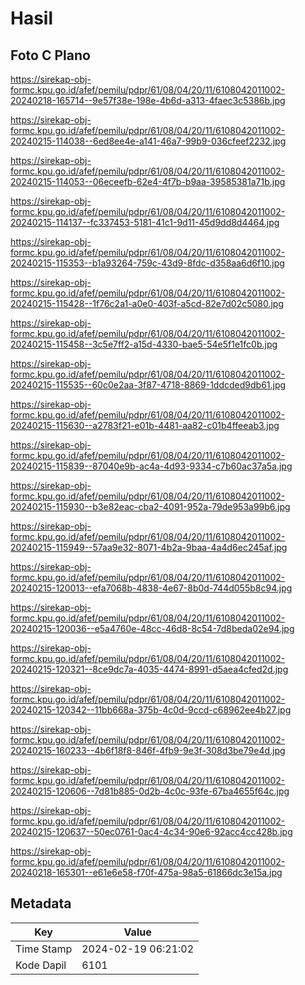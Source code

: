 # Hasil

## Foto C Plano

https://sirekap-obj-formc.kpu.go.id/afef/pemilu/pdpr/61/08/04/20/11/6108042011002-20240218-165714--9e57f38e-198e-4b6d-a313-4faec3c5386b.jpg

https://sirekap-obj-formc.kpu.go.id/afef/pemilu/pdpr/61/08/04/20/11/6108042011002-20240215-114038--6ed8ee4e-a141-46a7-99b9-036cfeef2232.jpg

https://sirekap-obj-formc.kpu.go.id/afef/pemilu/pdpr/61/08/04/20/11/6108042011002-20240215-114053--06eceefb-62e4-4f7b-b9aa-39585381a71b.jpg

https://sirekap-obj-formc.kpu.go.id/afef/pemilu/pdpr/61/08/04/20/11/6108042011002-20240215-114137--fc337453-5181-41c1-9d11-45d9dd8d4464.jpg

https://sirekap-obj-formc.kpu.go.id/afef/pemilu/pdpr/61/08/04/20/11/6108042011002-20240215-115353--b1a93264-759c-43d9-8fdc-d358aa6d6f10.jpg

https://sirekap-obj-formc.kpu.go.id/afef/pemilu/pdpr/61/08/04/20/11/6108042011002-20240215-115428--1f76c2a1-a0e0-403f-a5cd-82e7d02c5080.jpg

https://sirekap-obj-formc.kpu.go.id/afef/pemilu/pdpr/61/08/04/20/11/6108042011002-20240215-115458--3c5e7ff2-a15d-4330-bae5-54e5f1e1fc0b.jpg

https://sirekap-obj-formc.kpu.go.id/afef/pemilu/pdpr/61/08/04/20/11/6108042011002-20240215-115535--60c0e2aa-3f87-4718-8869-1ddcded9db61.jpg

https://sirekap-obj-formc.kpu.go.id/afef/pemilu/pdpr/61/08/04/20/11/6108042011002-20240215-115630--a2783f21-e01b-4481-aa82-c01b4ffeeab3.jpg

https://sirekap-obj-formc.kpu.go.id/afef/pemilu/pdpr/61/08/04/20/11/6108042011002-20240215-115839--87040e9b-ac4a-4d93-9334-c7b60ac37a5a.jpg

https://sirekap-obj-formc.kpu.go.id/afef/pemilu/pdpr/61/08/04/20/11/6108042011002-20240215-115930--b3e82eac-cba2-4091-952a-79de953a99b6.jpg

https://sirekap-obj-formc.kpu.go.id/afef/pemilu/pdpr/61/08/04/20/11/6108042011002-20240215-115949--57aa9e32-8071-4b2a-9baa-4a4d6ec245af.jpg

https://sirekap-obj-formc.kpu.go.id/afef/pemilu/pdpr/61/08/04/20/11/6108042011002-20240215-120013--efa7068b-4838-4e67-8b0d-744d055b8c94.jpg

https://sirekap-obj-formc.kpu.go.id/afef/pemilu/pdpr/61/08/04/20/11/6108042011002-20240215-120036--e5a4760e-48cc-46d8-8c54-7d8beda02e94.jpg

https://sirekap-obj-formc.kpu.go.id/afef/pemilu/pdpr/61/08/04/20/11/6108042011002-20240215-120321--8ce9dc7a-4035-4474-8991-d5aea4cfed2d.jpg

https://sirekap-obj-formc.kpu.go.id/afef/pemilu/pdpr/61/08/04/20/11/6108042011002-20240215-120342--11bb668a-375b-4c0d-9ccd-c68962ee4b27.jpg

https://sirekap-obj-formc.kpu.go.id/afef/pemilu/pdpr/61/08/04/20/11/6108042011002-20240215-160233--4b6f18f8-846f-4fb9-9e3f-308d3be79e4d.jpg

https://sirekap-obj-formc.kpu.go.id/afef/pemilu/pdpr/61/08/04/20/11/6108042011002-20240215-120606--7d81b885-0d2b-4c0c-93fe-67ba4655f64c.jpg

https://sirekap-obj-formc.kpu.go.id/afef/pemilu/pdpr/61/08/04/20/11/6108042011002-20240215-120637--50ec0761-0ac4-4c34-90e6-92acc4cc428b.jpg

https://sirekap-obj-formc.kpu.go.id/afef/pemilu/pdpr/61/08/04/20/11/6108042011002-20240218-165301--e61e6e58-f70f-475a-98a5-61866dc3e15a.jpg


## Metadata

| Key        | Value               |
| ---------- | ------------------- |
| Time Stamp | 2024-02-19 06:21:02 |
| Kode Dapil | 6101                |



